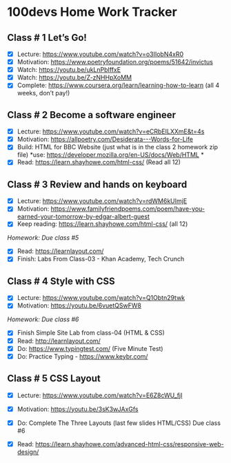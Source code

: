 # 100devs Home Work Tracker

## Class # 1 Let’s Go! 
- [x] Lecture: https://www.youtube.com/watch?v=o3IIobN4xR0
- [x] Motivation:  https://www.poetryfoundation.org/poems/51642/invictus
- [x] Watch: https://youtu.be/ukLnPbIffxE
- [x] Watch: https://youtu.be/Z-zNHHpXoMM
- [x] Complete: https://www.coursera.org/learn/learning-how-to-learn (all 4 weeks, don’t pay!)

## Class # 2 Become a software engineer
- [x] Lecture: https://www.youtube.com/watch?v=eCRbEILXXmE&t=4s
- [x] Motivation:  https://allpoetry.com/Desiderata---Words-for-Life
- [x] Build: HTML for BBC Website (just what is in the class 2 homework zip file) *use: https://developer.mozilla.org/en-US/docs/Web/HTML *
- [x] Read:  https://learn.shayhowe.com/html-css/ (Read all 12)

## Class # 3 Review and hands on keyboard
- [x] Lecture: https://www.youtube.com/watch?v=rdWM6kUImjE
- [x] Motivation:  https://www.familyfriendpoems.com/poem/have-you-earned-your-tomorrow-by-edgar-albert-guest
- [x] Keep reading: https://learn.shayhowe.com/html-css/ (all 12)

*Homework: Due class #5* 
- [x] Read: https://learnlayout.com/
- [x] Finish: Labs From Class-03 - Khan Academy, Tech Crunch

## Class # 4 Style with CSS 
- [x] Lecture: https://www.youtube.com/watch?v=Q1Obtn29twk
- [x] Motivation:  https://youtu.be/6vuetQSwFW8

*Homework: Due class #6* 
- [x] Finish Simple Site Lab from class-04 (HTML & CSS)
- [x] Read:  http://learnlayout.com/
- [x] Do:  https://www.typingtest.com/ (Five Minute Test)
- [x] Do: Practice Typing - https://www.keybr.com/

## Class # 5 CSS Layout
- [x] Lecture: https://www.youtube.com/watch?v=E6Z8cWU_fjI
- [x] Motivation:  https://youtu.be/3sK3wJAxGfs
- [x] Do: Complete The Three Layouts (last few slides HTML/CSS) Due class #6
- [x] Read: https://learn.shayhowe.com/advanced-html-css/responsive-web-design/

